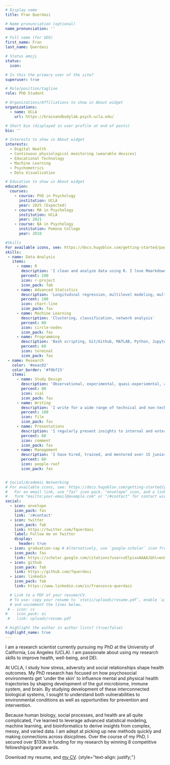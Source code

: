 ```yaml
---
# Display name
title: Fran Querdasi

# Name pronunciation (optional)
name_pronunciation: ''

# Full name (for SEO)
first_name: Fran
last_name: Querdasi

# Status emoji
status:
  icon: 

# Is this the primary user of the site?
superuser: true

# Role/position/tagline
role: PhD Student

# Organizations/Affiliations to show in About widget
organizations:
  - name: UCLA
    url: https://brainandbodylab.psych.ucla.edu/

# Short bio (displayed in user profile at end of posts)
bio: ''

# Interests to show in About widget
interests:
  - Digital Health
  - Continuous physiological monitoring (wearable devices)
  - Educational Technology
  - Machine Learning
  - Psychometrics
  - Data Visualization

# Education to show in About widget
education:
  courses:
    - course: PhD in Psychology
      institution: UCLA
      year: 2025 (Expected)
    - course: MA in Psychology
      institution: UCLA
      year: 2021
    - course: BA in Psychology
      institution: Pomona College
      year: 2018

#Skills
For available icons, see: https://docs.hugoblox.com/getting-started/page-builder/#icons
skills:
 - name: Data Analysis
   items:
     - name: R
       description: 'I clean and analyze data using R. I love Rmarkdown for in-depth commenting and sharing results. '
       percent: 100
       icon: r-project
       icon_pack: fab
     - name: Advanced Statistics
       description: 'Longitudinal regression, multilevel modeling, multivariate approaches, factor analysis'
       percent: 100
       icon: chart-line
       icon_pack: fas
     - name: Machine Learning
       description: 'Clustering, classification, network analysis'
       percent: 80
       icon: circle-nodes
       icon_pack: fas
     - name: Programming
       description: 'Bash scripting, Git/Github, MATLAB, Python, Jupyter notebook'
       percent: 60
       icon: terminal
       icon_pack: fas
 - name: Research
   color: '#eeac02'
   color_border: '#f0bf23'
   items:
     - name: Study Design
       description: 'Observational, experimental, quasi-experiemntal, and intervention studies'
       percent: 80
       icon: vial
       icon_pack: fas
     - name: Writing
       description: 'I write for a wide range of technical and non-technical audiences'
       percent: 100
       icon: file
       icon_pack: fas
     - name: Presentations
       description: 'I regularly present insights to internal and external stakeholders and give talks about my research'
       percent: 60
       icon: comment
       icon_pack: fas
     - name: Management
       description: 'I have hired, trained, and mentored over 15 junior staff on study design, data cleaning, reproducible analysis, and communication'
       percent: 60
       icon: people-roof
       icon_pack: fas


# Social/Academic Networking
# For available icons, see: https://docs.hugoblox.com/getting-started/page-builder/#icons
#   For an email link, use "fas" icon pack, "envelope" icon, and a link in the
#   form "mailto:your-email@example.com" or "/#contact" for contact widget.
social:
  - icon: envelope
    icon_pack: fas
    link: '/#contact'
  - icon: twitter
    icon_pack: fab
    link: https://twitter.com/fquerdasi
    label: Follow me on Twitter
    display:
      header: true
  - icon: graduation-cap # Alternatively, use `google-scholar` icon from `ai` icon pack
    icon_pack: fas
    link: https://scholar.google.com/citations?user=sElpixoAAAAJ&hl=en&oi=ao
  - icon: github
    icon_pack: fab
    link: https://github.com/fquerdasi
  - icon: linkedin
    icon_pack: fab
    link: https://www.linkedin.com/in/francesca-querdasi

  # Link to a PDF of your resume/CV.
  # To use: copy your resume to `static/uploads/resume.pdf`, enable `ai` icons in `params.yaml`,
  # and uncomment the lines below.
 # - icon: cv
#    icon_pack: ai
 #   link: uploads/resume.pdf

# Highlight the author in author lists? (true/false)
highlight_name: true
---
```


I am a research scientist currently pursuing my PhD at the University of California, Los Angeles (UCLA). I am passionate about using my research skills to improve health, well-being, and DEI.

At UCLA, I study how stress, adversity and social relationships shape health outcomes. My PhD research has focused on how psychosocial environments get 'under the skin' to influence mental and physical health trajectories by shaping development of the gut microbiome, immune system, and brain. By studying development of these interconnected biological systems, I sought to understand both vulnerabilities to environmental conditions as well as opportunities for prevention and intervention.

Because human biology, social processes, and health are all quite complicated, I've learned to leverage advanced statistical modeling, machine learning, and bioinformatics to derive insights from complex, messy, and varied data. I am adept at picking up new methods quickly and making connections across disicplines. Over the course of my PhD, I secured over $130k in funding for my research by winning 8 competitive fellowships/grant awards. 

Download my resume, and [my CV](https://drive.google.com/file/d/1fjApk8xVYBQCIVKn6IcF4MWj-B7P-uEC/view?usp=sharing). 
{style="text-align: justify;"}
